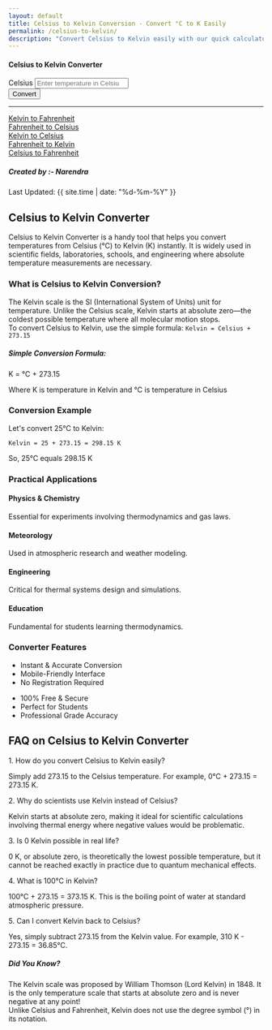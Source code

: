 ```yaml
---
layout: default
title: Celsius to Kelvin Conversion - Convert °C to K Easily
permalink: /celsius-to-kelvin/
description: "Convert Celsius to Kelvin easily with our quick calculator! Perfect for science projects, education, and research. Get instant results now!"
---
```

<div class="container mt-5">
  <div class="row justify-content-center">
    <div class="col-md-6">
      <div class="card shadow-sm">
        <div class="card-header bg-primary text-white text-center">
          <h4>Celsius to Kelvin Converter</h4>
        </div>
        <div class="card-body">
          <form id="converter-form">
            <div class="mb-3">
              <label for="celsiusInput" class="form-label">Celsius</label>
              <input type="number" class="form-control" id="celsiusInput" placeholder="Enter temperature in Celsius">
            </div>
            <div class="mb-3 text-center">
              <button type="button" class="btn btn-primary" onclick="convertToKelvin()">Convert</button>
            </div>
            <div class="alert alert-info d-none font-monospace fs-3" id="result"></div>
          </form>
        </div>
      </div>
    </div>
  </div>
</div>

<hr>
<div class="row justify-content-center">
  <div class="col-auto">
    <a class="btn btn-light shadow-sm" href="/kelvin-to-fahrenheit">Kelvin to Fahrenheit</a>
  </div>
  <div class="col-auto">
    <a class="btn btn-light shadow-sm" href="/fahrenheit-to-celsius">Fahrenheit to Celsius</a>
  </div>
 
  <div class="col-auto">
    <a class="btn btn-light shadow-sm" href="/kelvin-to-celsius">Kelvin to Celsius</a>
  </div>
  <div class="col-auto">
    <a class="btn btn-light shadow-sm" href="/fahrenheit-to-kelvin">Fahrenheit to Kelvin</a>
  </div>
  <div class="col-auto">
    <a class="btn btn-light shadow-sm" href="/celsius-to-fahrenheit">Celsius to Fahrenheit</a>
  </div>
</div>

 <!-- Article Content -->
<div class="article-container">
<div class="d-flex flex-wrap justify-content-between align-items-center mb-4 pb-3 border-bottom">
        <div class="d-flex align-items-center">
          <div class="bg-light p-2 rounded-circle d-flex align-items-center justify-content-center me-3"> <i
              class="fas fa-user text-primary"></i>
          </div>
          <div>
            <h5 class="mb-0">Created by :- Narendra</h5>
          </div>
        </div>
        <div class="text-muted"><i class="fas fa-calendar me-1"></i>Last Updated: {{ site.time | date: "%d-%m-%Y" }} </div>
      </div>
      <!-- What is Section1 -->
      <section class="mb-5">
        <h2>Celsius to Kelvin Converter</h2>
        <p>Celsius to Kelvin Converter is a handy tool that helps you convert temperatures from Celsius (°C) to Kelvin (K) instantly. It is widely used in scientific fields, laboratories, schools, and engineering where absolute temperature measurements are necessary.</p>
        <h3>What is Celsius to Kelvin Conversion?</h3>
        <p>The Kelvin scale is the SI (International System of Units) unit for temperature. Unlike the Celsius scale, Kelvin starts at absolute zero—the coldest possible temperature where all molecular motion stops. <br> To convert Celsius to Kelvin, use the simple formula: <code>Kelvin = Celsius + 273.15 </code></p>
        <div class="highlight-box">
          <h5><i class="fas fa-lightbulb text-warning me-2"></i>Simple Conversion Formula:</h5>
          <p class="h3 mb-0">K = °C + 273.15</p>
           <p class="mt-3 mb-0">Where <span class="fw-bold">K</span> is temperature in Kelvin and <span class="fw-bold">°C</span> is temperature in Celsius</p>
        </div>
      </section>
      <!-- Example Section -->
                    <div class="card border-success mb-5">
                        <div class="card-header bg-success text-white">
                            <h3 class="h5 mb-0"><i class="fas fa-lightbulb me-2"></i>Conversion Example</h3>
                        </div>
                        <div class="card-body">
                            <p>Let's convert 25°C to Kelvin:</p>
                            <div class="bg-light p-3 rounded-2 mb-3">
                                <p class="mb-0"><code>Kelvin = 25 + 273.15 = 298.15 K</code></p>
                            </div>
                            <p class="mb-0">So, 25°C equals 298.15 K</p>
                        </div>
                    </div>
      <!-- Use Cases Section -->
                    <div class="mb-5">
                        <h3 class="fw-bold mb-4"><i class="fas fa-flask me-2 text-info"></i>Practical Applications</h3>
                        <div class="row">
                            <div class="col-md-6 mb-3">
                                <div class="card h-100 border-info">
                                    <div class="card-body">
                                        <h4 class="h6"><i class="fas fa-atom me-2 text-info"></i>Physics & Chemistry</h4>
                                        <p class="small mb-0">Essential for experiments involving thermodynamics and gas laws.</p>
                                    </div>
                                </div>
                            </div>
                            <div class="col-md-6 mb-3">
                                <div class="card h-100 border-info">
                                    <div class="card-body">
                                        <h4 class="h6"><i class="fas fa-cloud-sun me-2 text-info"></i>Meteorology</h4>
                                        <p class="small mb-0">Used in atmospheric research and weather modeling.</p>
                                    </div>
                                </div>
                            </div>
                            <div class="col-md-6 mb-3">
                                <div class="card h-100 border-info">
                                    <div class="card-body">
                                        <h4 class="h6"><i class="fas fa-cogs me-2 text-info"></i>Engineering</h4>
                                        <p class="small mb-0">Critical for thermal systems design and simulations.</p>
                                    </div>
                                </div>
                            </div>
                            <div class="col-md-6 mb-3">
                                <div class="card h-100 border-info">
                                    <div class="card-body">
                                        <h4 class="h6"><i class="fas fa-graduation-cap me-2 text-info"></i>Education</h4>
                                        <p class="small mb-0">Fundamental for students learning thermodynamics.</p>
                                    </div>
                                </div>
                            </div>
                        </div>
                    </div>
       <!-- Features Section -->
                    <div class="mb-5">
                        <h3 class="fw-bold mb-4"><i class="fas fa-star me-2 text-warning"></i>Converter Features</h3>
                        <div class="row">
                            <div class="col-md-6">
                                <ul class="list-group">
                                    <li class="list-group-item"><i class="fas fa-check-circle text-success me-2"></i>Instant & Accurate Conversion</li>
                                    <li class="list-group-item"><i class="fas fa-check-circle text-success me-2"></i>Mobile-Friendly Interface</li>
                                    <li class="list-group-item"><i class="fas fa-check-circle text-success me-2"></i>No Registration Required</li>
                                </ul>
                            </div>
                            <div class="col-md-6 mt-3 mt-md-0">
                                <ul class="list-group">
                                    <li class="list-group-item"><i class="fas fa-check-circle text-success me-2"></i>100% Free & Secure</li>
                                    <li class="list-group-item"><i class="fas fa-check-circle text-success me-2"></i>Perfect for Students</li>
                                    <li class="list-group-item"><i class="fas fa-check-circle text-success me-2"></i>Professional Grade Accuracy</li>
                                </ul>
                            </div>
                        </div>
                    </div>
      <!-- FAQ Section -->
      <section class="mb-5">
        <h2 class="mb-4">FAQ on Celsius to Kelvin Converter</h2>
        <div class="card mb-3 border-0 bg-light">
          <div class="card-body ">
            <div class="fw-bold text-primary">1. How do you convert Celsius to Kelvin easily?</div>
            <p class="mb-0">Simply add 273.15 to the Celsius temperature. For example, 0°C + 273.15 = 273.15 K.</p>
          </div>
        </div>
        <div class="card mb-3 border-0 bg-light">
          <div class="card-body ">
            <div class="fw-bold text-primary">2. Why do scientists use Kelvin instead of Celsius?</div>
            <p class="mb-0">Kelvin starts at absolute zero, making it ideal for scientific calculations involving thermal energy where negative values would be problematic.</p>
          </div>
        </div>
        <div class="card mb-3 border-0 bg-light">
          <div class="card-body ">
            <div class="fw-bold text-primary">3. Is 0 Kelvin possible in real life?</div>
            <p class="mb-0"> 0 K, or absolute zero, is theoretically the lowest possible temperature, but it cannot be reached exactly in practice due to quantum mechanical effects.</p>
          </div>
        </div>
        <div class="card mb-3 border-0 bg-light">
          <div class="card-body ">
            <div class="fw-bold text-primary">4. What is 100°C in Kelvin?</div>
            <p class="mb-0">100°C + 273.15 = 373.15 K. This is the boiling point of water at standard atmospheric pressure.</p>
          </div>
        </div>
        <div class="card mb-3 border-0 bg-light">
          <div class="card-body ">
            <div class="fw-bold text-primary">5. Can I convert Kelvin back to Celsius?</div>
            <p class="mb-0">Yes, simply subtract 273.15 from the Kelvin value. For example, 310 K - 273.15 = 36.85°C.</p>
          </div>
        </div>
      </section>
      <!-- Did You Know? -->
      <div class="card border-0 bg-light mb-2">
        <div class="card-body">
          <h5 class="d-flex align-items-center"><i class="fas fa-info-circle me-3 text-primary"></i>Did You Know? </h5>
          <p class="mb-0"> The Kelvin scale was proposed by William Thomson (Lord Kelvin) in 1848. It is the only temperature scale that starts at absolute zero and is never negative at any point! <br>Unlike Celsius and Fahrenheit, Kelvin does not use the degree symbol (°) in its notation. </p>
        </div>
      </div>
    </div>







  <script src="{{ '/assets/js/celsius-to-kelvin.js' | relative_url }}"></script>